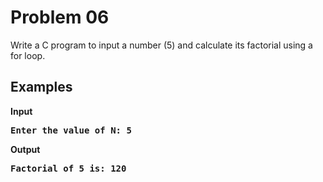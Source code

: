 # Problem 06

Write a C program to input a number (5) and calculate its factorial using a for loop.


## Examples
<b>Input<b><br>
<pre>Enter the value of N: 5</pre>
<b>Output<b><br>

<pre>Factorial of 5 is: 120</pre>
